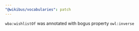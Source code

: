 ```yaml
---
"@wikibus/vocabularies": patch
---
```


`wba:wishlistOf` was annotated with bogus property `owl:inverse`
